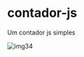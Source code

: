 # contador-js
Um contador js simples


![img34](https://user-images.githubusercontent.com/81542737/148654978-82403d86-253a-47b9-9294-534764d7a636.PNG)
